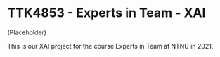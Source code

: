 # TTK4853 - Experts in Team - XAI

(Placeholder)

This is our XAI project for the course Experts in Team at NTNU in 2021.
